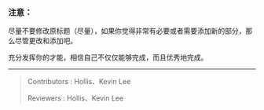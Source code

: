 ### 注意：

尽量不要修改原标题（尽量），如果你觉得非常有必要或者需要添加新的部分，那么尽管更改和添加吧。

充分发挥你的才能，相信自己不仅仅能够完成，而且优秀地完成。

---

> Contributors : Hollis、Kevin Lee
>
> Reviewers : Hollis、Kevin Lee